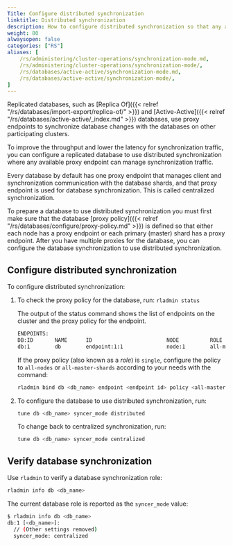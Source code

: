```yaml
---
Title: Configure distributed synchronization
linktitle: Distributed synchronization
description: How to configure distributed synchronization so that any available proxy endpoint can manage synchronization traffic. 
weight: 80
alwaysopen: false
categories: ["RS"]
aliases: [
    /rs/administering/cluster-operations/synchronization-mode.md,
    /rs/administering/cluster-operations/synchronization-mode/,
    /rs/databases/active-active/synchronization-mode.md,
    /rs/databases/active-active/synchronization-mode/,
]
---
```

Replicated databases, such as [Replica Of]({{< relref "/rs/databases/import-export/replica-of/" >}}) and [Active-Active]({{< relref "/rs/databases/active-active/_index.md" >}}) databases,
use proxy endpoints to synchronize database changes with the databases on other participating clusters.

To improve the throughput and lower the latency for synchronization traffic,
you can configure a replicated database to use distributed synchronization where any available proxy endpoint can manage synchronization traffic.

Every database by default has one proxy endpoint that manages client and synchronization communication with the database shards,
and that proxy endpoint is used for database synchronization.
This is called centralized synchronization.

To prepare a database to use distributed synchronization you must first make sure that the database [proxy policy]({{< relref "/rs/databases/configure/proxy-policy.md" >}})
is defined so that either each node has a proxy endpoint or each primary (master) shard has a proxy endpoint.
After you have multiple proxies for the database,
you can configure the database synchronization to use distributed synchronization.

## Configure distributed synchronization

To configure distributed synchronization:

1. To check the proxy policy for the database, run: `rladmin status`

    The output of the status command shows the list of endpoints on the cluster and the proxy policy for the endpoint.

    ```sh
    ENDPOINTS:
    DB:ID       NAME      ID                        NODE          ROLE                                SSL
    db:1        db        endpoint:1:1              node:1        all-master-shards                   No
    ```

    If the proxy policy (also known as a _role_) is `single`, configure the policy to `all-nodes` or `all-master-shards` according to your needs with the command:

    ```sh
    rladmin bind db <db_name> endpoint <endpoint id> policy <all-master-shards|all-nodes>
    ```

1. To configure the database to use distributed synchronization, run:

    ```sh
    tune db <db_name> syncer_mode distributed
    ```

    To change back to centralized synchronization, run:

    ```sh
    tune db <db_name> syncer_mode centralized
    ```

## Verify database synchronization

Use `rladmin` to verify a database synchronization role:

```sh
rladmin info db <db_name>
```

The current database role is reported as the `syncer_mode` value:

```sh
$ rladmin info db <db_name>     
db:1 [<db_name>]:
  // (Other settings removed) 
  syncer_mode: centralized
```
